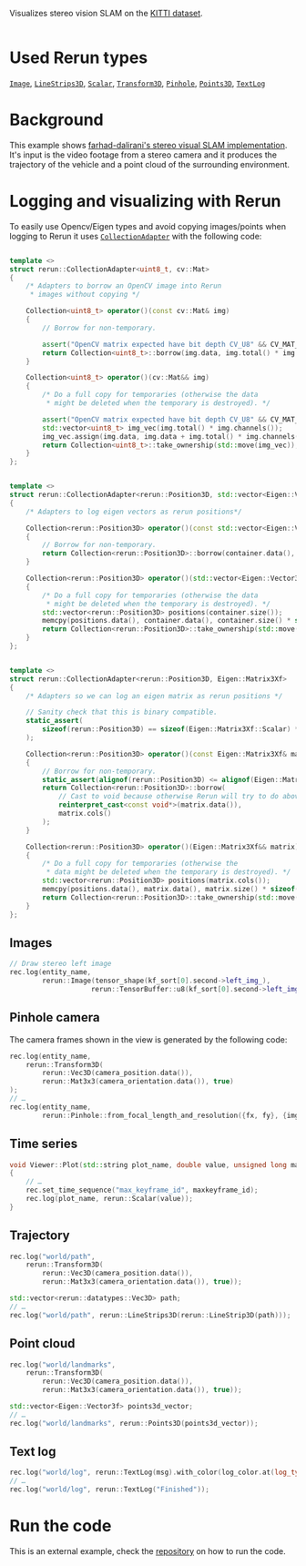 <!--[metadata]
title = "Stereo vision SLAM"
source = "https://github.com/rerun-io/StereoVision-SLAM"
tags = ["3D", "Point cloud", "C++"]
thumbnail = "https://static.rerun.io/stereovision_slam/c36cfcf8bc7ec9f03b40559d596d7fee97907ba8/480w.png"
thumbnail_dimensions = [480, 273]
-->

Visualizes stereo vision SLAM on the [KITTI dataset](https://www.cvlibs.net/datasets/kitti/).

<picture>
  <img src="https://static.rerun.io/stereovision_slam_full/675db4870c12da348552ac9bcdf4c60228d77322/full.png" alt="">
  <source media="(max-width: 480px)" srcset="https://static.rerun.io/stereovision_slam_full/675db4870c12da348552ac9bcdf4c60228d77322/480w.png">
  <source media="(max-width: 768px)" srcset="https://static.rerun.io/stereovision_slam_full/675db4870c12da348552ac9bcdf4c60228d77322/768w.png">
  <source media="(max-width: 1024px)" srcset="https://static.rerun.io/stereovision_slam_full/675db4870c12da348552ac9bcdf4c60228d77322/1024w.png">
  <source media="(max-width: 1200px)" srcset="https://static.rerun.io/stereovision_slam_full/675db4870c12da348552ac9bcdf4c60228d77322/1200w.png">
</picture>

# Used Rerun types

[`Image`](https://www.rerun.io/docs/reference/types/archetypes/image), [`LineStrips3D`](https://rerun.io/docs/reference/types/archetypes/line_strips3d), [`Scalar`](https://rerun.io/docs/reference/types/archetypes/scalar), [`Transform3D`](https://rerun.io/docs/reference/types/archetypes/transform3d), [`Pinhole`](https://rerun.io/docs/reference/types/archetypes/pinhole), [`Points3D`](https://rerun.io/docs/reference/types/archetypes/points3d), [`TextLog`](https://rerun.io/docs/reference/types/archetypes/text_log)


# Background

This example shows [farhad-dalirani's stereo visual SLAM implementation](https://github.com/farhad-dalirani/StereoVision-SLAM). It's input is the video footage from a stereo camera and it produces the trajectory of the vehicle and a point cloud of the surrounding environment.

# Logging and visualizing with Rerun

To easily use Opencv/Eigen types and avoid copying images/points when logging to Rerun it uses [`CollectionAdapter`](https://ref.rerun.io/docs/cpp/stable/structrerun_1_1CollectionAdapter.html) with the following code:
```cpp

template <>
struct rerun::CollectionAdapter<uint8_t, cv::Mat>
{
    /* Adapters to borrow an OpenCV image into Rerun
     * images without copying */

    Collection<uint8_t> operator()(const cv::Mat& img)
    {
        // Borrow for non-temporary.

        assert("OpenCV matrix expected have bit depth CV_U8" && CV_MAT_DEPTH(img.type()) == CV_8U);
        return Collection<uint8_t>::borrow(img.data, img.total() * img.channels());
    }

    Collection<uint8_t> operator()(cv::Mat&& img)
    {
        /* Do a full copy for temporaries (otherwise the data
         * might be deleted when the temporary is destroyed). */

        assert("OpenCV matrix expected have bit depth CV_U8" && CV_MAT_DEPTH(img.type()) == CV_8U);
        std::vector<uint8_t> img_vec(img.total() * img.channels());
        img_vec.assign(img.data, img.data + img.total() * img.channels());
        return Collection<uint8_t>::take_ownership(std::move(img_vec));
    }
};


template <>
struct rerun::CollectionAdapter<rerun::Position3D, std::vector<Eigen::Vector3f>>
{
    /* Adapters to log eigen vectors as rerun positions*/

    Collection<rerun::Position3D> operator()(const std::vector<Eigen::Vector3f>& container)
    {
        // Borrow for non-temporary.
        return Collection<rerun::Position3D>::borrow(container.data(), container.size());
    }

    Collection<rerun::Position3D> operator()(std::vector<Eigen::Vector3f>&& container)
    {
        /* Do a full copy for temporaries (otherwise the data
         * might be deleted when the temporary is destroyed). */
        std::vector<rerun::Position3D> positions(container.size());
        memcpy(positions.data(), container.data(), container.size() * sizeof(Eigen::Vector3f));
        return Collection<rerun::Position3D>::take_ownership(std::move(positions));
    }
};


template <>
struct rerun::CollectionAdapter<rerun::Position3D, Eigen::Matrix3Xf>
{
    /* Adapters so we can log an eigen matrix as rerun positions */

    // Sanity check that this is binary compatible.
    static_assert(
        sizeof(rerun::Position3D) == sizeof(Eigen::Matrix3Xf::Scalar) * Eigen::Matrix3Xf::RowsAtCompileTime
    );

    Collection<rerun::Position3D> operator()(const Eigen::Matrix3Xf& matrix)
    {
        // Borrow for non-temporary.
        static_assert(alignof(rerun::Position3D) <= alignof(Eigen::Matrix3Xf::Scalar));
        return Collection<rerun::Position3D>::borrow(
            // Cast to void because otherwise Rerun will try to do above sanity checks with the wrong type (scalar).
            reinterpret_cast<const void*>(matrix.data()),
            matrix.cols()
        );
    }

    Collection<rerun::Position3D> operator()(Eigen::Matrix3Xf&& matrix)
    {
        /* Do a full copy for temporaries (otherwise the
         * data might be deleted when the temporary is destroyed). */
        std::vector<rerun::Position3D> positions(matrix.cols());
        memcpy(positions.data(), matrix.data(), matrix.size() * sizeof(rerun::Position3D));
        return Collection<rerun::Position3D>::take_ownership(std::move(positions));
    }
};

```

## Images
```cpp
// Draw stereo left image
rec.log(entity_name,
        rerun::Image(tensor_shape(kf_sort[0].second->left_img_),
                    rerun::TensorBuffer::u8(kf_sort[0].second->left_img_)));
```

## Pinhole camera

The camera frames shown in the view is generated by the following code:

```cpp
rec.log(entity_name,
    rerun::Transform3D(
        rerun::Vec3D(camera_position.data()),
        rerun::Mat3x3(camera_orientation.data()), true)
);
// …
rec.log(entity_name,
        rerun::Pinhole::from_focal_length_and_resolution({fx, fy}, {img_num_cols, img_num_rows}));
```

## Time series
```cpp
void Viewer::Plot(std::string plot_name, double value, unsigned long maxkeyframe_id)
{
    // …
    rec.set_time_sequence("max_keyframe_id", maxkeyframe_id);
    rec.log(plot_name, rerun::Scalar(value));
}
```

## Trajectory
```cpp
rec.log("world/path",
    rerun::Transform3D(
        rerun::Vec3D(camera_position.data()),
        rerun::Mat3x3(camera_orientation.data()), true));

std::vector<rerun::datatypes::Vec3D> path;
// …
rec.log("world/path", rerun::LineStrips3D(rerun::LineStrip3D(path)));
```

## Point cloud
```cpp
rec.log("world/landmarks",
    rerun::Transform3D(
        rerun::Vec3D(camera_position.data()),
        rerun::Mat3x3(camera_orientation.data()), true));

std::vector<Eigen::Vector3f> points3d_vector;
// …
rec.log("world/landmarks", rerun::Points3D(points3d_vector));
```

## Text log

```cpp
rec.log("world/log", rerun::TextLog(msg).with_color(log_color.at(log_type)));
// …
rec.log("world/log", rerun::TextLog("Finished"));
```

# Run the code

This is an external example, check the [repository](https://github.com/rerun-io/StereoVision-SLAM) on how to run the code.
